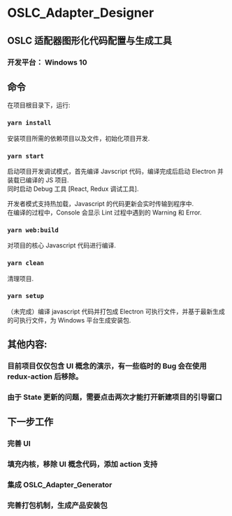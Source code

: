 # OSLC_Adapter_Designer

## OSLC 适配器图形化代码配置与生成工具
### 开发平台： Windows 10

## 命令

在项目根目录下，运行:

### `yarn install`

安装项目所需的依赖项目以及文件，初始化项目开发.

### `yarn start`

启动项目开发调试模式，首先编译 Javscript 代码，编译完成后启动 Electron 并装载已编译的 JS 项目.<br>
同时启动 Debug 工具 [React, Redux 调试工具].

开发者模式支持热加载，Javascript 的代码更新会实时传输到程序中.<br>
在编译的过程中，Console 会显示 Lint 过程中遇到的 Warning 和 Error.

### `yarn web:build`

对项目的核心 Javascript 代码进行编译.

### `yarn clean`

清理项目.

### `yarn setup`

（未完成）编译 javascript 代码并打包成 Electron 可执行文件，并基于最新生成的可执行文件，为 Windows 平台生成安装包.

## 其他内容:

### 目前项目仅仅包含 UI 概念的演示，有一些临时的 Bug 会在使用 redux-action 后移除。

### 由于 State 更新的问题，需要点击两次才能打开新建项目的引导窗口

## 下一步工作

### 完善 UI

### 填充内核，移除 UI 概念代码，添加 action 支持

### 集成 OSLC_Adapter_Generator

### 完善打包机制，生成产品安装包
